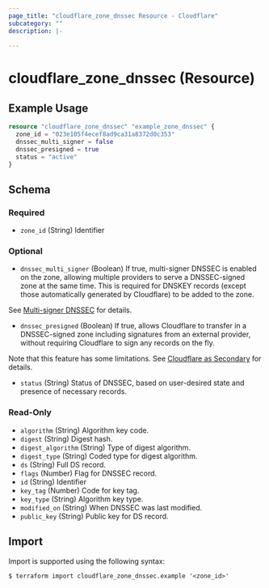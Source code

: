 ```yaml
---
page_title: "cloudflare_zone_dnssec Resource - Cloudflare"
subcategory: ""
description: |-
  
---
```


# cloudflare_zone_dnssec (Resource)



## Example Usage

```terraform
resource "cloudflare_zone_dnssec" "example_zone_dnssec" {
  zone_id = "023e105f4ecef8ad9ca31a8372d0c353"
  dnssec_multi_signer = false
  dnssec_presigned = true
  status = "active"
}
```

<!-- schema generated by tfplugindocs -->
## Schema

### Required

- `zone_id` (String) Identifier

### Optional

- `dnssec_multi_signer` (Boolean) If true, multi-signer DNSSEC is enabled on the zone, allowing multiple
providers to serve a DNSSEC-signed zone at the same time.
This is required for DNSKEY records (except those automatically
generated by Cloudflare) to be added to the zone.

See [Multi-signer DNSSEC](https://developers.cloudflare.com/dns/dnssec/multi-signer-dnssec/) for details.
- `dnssec_presigned` (Boolean) If true, allows Cloudflare to transfer in a DNSSEC-signed zone
including signatures from an external provider, without requiring
Cloudflare to sign any records on the fly.

Note that this feature has some limitations.
See [Cloudflare as Secondary](https://developers.cloudflare.com/dns/zone-setups/zone-transfers/cloudflare-as-secondary/setup/#dnssec) for details.
- `status` (String) Status of DNSSEC, based on user-desired state and presence of necessary records.

### Read-Only

- `algorithm` (String) Algorithm key code.
- `digest` (String) Digest hash.
- `digest_algorithm` (String) Type of digest algorithm.
- `digest_type` (String) Coded type for digest algorithm.
- `ds` (String) Full DS record.
- `flags` (Number) Flag for DNSSEC record.
- `id` (String) Identifier
- `key_tag` (Number) Code for key tag.
- `key_type` (String) Algorithm key type.
- `modified_on` (String) When DNSSEC was last modified.
- `public_key` (String) Public key for DS record.

## Import

Import is supported using the following syntax:

```shell
$ terraform import cloudflare_zone_dnssec.example '<zone_id>'
```
